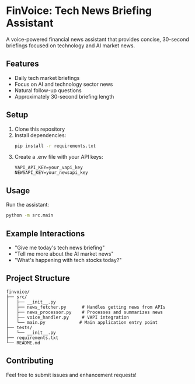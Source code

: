 # FinVoice: Tech News Briefing Assistant

A voice-powered financial news assistant that provides concise, 30-second briefings focused on technology and AI market news.

## Features
- Daily tech market briefings
- Focus on AI and technology sector news
- Natural follow-up questions
- Approximately 30-second briefing length

## Setup
1. Clone this repository
2. Install dependencies:
   ```bash
   pip install -r requirements.txt
   ```
3. Create a .env file with your API keys:
   ```
   VAPI_API_KEY=your_vapi_key
   NEWSAPI_KEY=your_newsapi_key
   ```

## Usage
Run the assistant:
```bash
python -m src.main
```

## Example Interactions
- "Give me today's tech news briefing"
- "Tell me more about the AI market news"
- "What's happening with tech stocks today?"

## Project Structure
```
finvoice/
├── src/
│   ├── __init__.py
│   ├── news_fetcher.py      # Handles getting news from APIs
│   ├── news_processor.py    # Processes and summarizes news
│   ├── voice_handler.py     # VAPI integration
│   └── main.py             # Main application entry point
├── tests/
│   └── __init__.py
├── requirements.txt
└── README.md
```

## Contributing
Feel free to submit issues and enhancement requests!